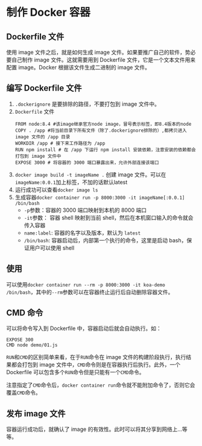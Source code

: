 # 制作 Docker 容器

## Dockerfile  文件

使用 image 文件之后，就是如何生成 image 文件。如果要推广自己的软件，势必要自己制作 image 文件。这就需要用到 Dockerfile 文件，它是一个文本文件用来配置 image。Docker 根据该文件生成二进制的 image 文件。

## 编写 Dockerfile 文件

1. `.dockerignore` 是要排除的路径，不要打包到 image 文件中。
2. `Dockerfile` 文件
    ```shell
    FROM node:8.4 #该image继承官方node image，冒号表示标签，即8.4版本的node
    COPY . /app #将当前目录下所有文件（除了.dockerignore排除的）,都拷贝进入 image 文件的 /app 目录
    WORKDIR /app # 接下来工作路径为 /app
    RUN npm install # 在 /app 下运行 npm install 安装依赖，注意安装的依赖都会打包到 image 文件中
    EXPOSE 3000 # 将容器的 3000 端口暴露出来，允许外部连接该端口
    ```
3. `docker image build -t imageName .` 创建 image 文件。可以在`imageName:0.0.1`加上标签，不加的话默认latest
4. 运行成功可以查看`docker image ls`
5. 生成容器`docker container run -p 8000:3000 -it imageName[:0.0.1] /bin/bash`
    - `-p`参数：容器的 3000 端口映射到本机的 8000 端口
    - `-it`参数： 容器 shell 映射到当前 shell，然后在本机窗口输入的命令就会传入容器
    - `name:label`: 容器的名字以及版本，默认为 `latest`
    - `/bin/bash`: 容器启动后，内部第一个执行的命令，这里是启动 bash，保证用户可以使用 shell

## 使用

可以使用`docker container run --rm -p 8000:3000 -it koa-demo /bin/bash`，其中的`--rm`参数可以在容器终止运行后自动删除容器文件。

## CMD 命令

可以将命令写入到 Dockerfile 中，容器启动后就会自动执行。如：
```shell
EXPOSE 300
CMD node demo/01.js
```
`RUN`和`CMD`的区别简单来看，在于`RUN`命令在 image 文件的构建阶段执行，执行结果都会打包到 image 文件中，`CMD`命令则是在容器执行后执行。此外，一个 Dockerfile 可以包含多个`RUN`命令但是只能有一个`CMD`命令。

注意指定了`CMD`命令后，`docker container run`命令就不能附加命令了，否则它会覆盖`CMD`命令。

## 发布 image 文件

容器运行成功后，就确认了 image 的有效性。此时可以将其分享到网络上...等等。